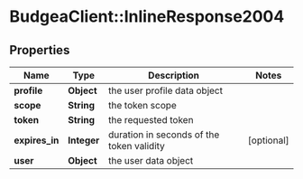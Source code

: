 # BudgeaClient::InlineResponse2004

## Properties
Name | Type | Description | Notes
------------ | ------------- | ------------- | -------------
**profile** | **Object** | the user profile data object | 
**scope** | **String** | the token scope | 
**token** | **String** | the requested token | 
**expires_in** | **Integer** | duration in seconds of the token validity | [optional] 
**user** | **Object** | the user data object | 


